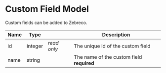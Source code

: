 # Custom Field Model

Custom fields can be added to Zebreco.

| Name  | Type      |               | Description                               |
|-------|-----------|---------------|-------------------------------------------|
| id    | integer   | _read only_   | The unique id of the custom field         |
| name  | string    |               | The name of the custom field **required** |




